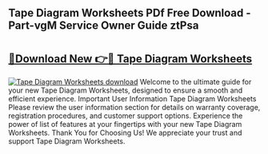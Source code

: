 ## Tape Diagram Worksheets PDf Free Download - Part-vgM Service Owner Guide ztPsa

# <h2><a href="http://dfjiput.blite.top/?on=Tape+Diagram+Worksheets">🔗Download New 👉🔴 Tape Diagram Worksheets</a></h2>

[![Tape Diagram Worksheets download](https://i.imgur.com/lujVjoI.png)](http://dfjiput.blite.top/?on=Tape+Diagram+Worksheets)
Welcome to the ultimate guide for your new Tape Diagram Worksheets, designed to ensure a smooth and efficient experience. Important User Information Tape Diagram Worksheets Please review the user information section for details on warranty coverage, registration procedures, and customer support options. Experience the power of list of features at your fingertips with your new Tape Diagram Worksheets. Thank You for Choosing Us! We appreciate your trust and support Tape Diagram Worksheets.
